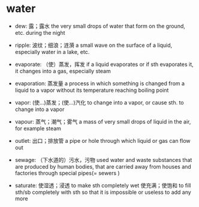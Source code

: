 # water

- dew: 露；露水 the very small drops of water that form on the ground, etc. during the night
- ripple: 波纹；细浪；涟漪 a small wave on the surface of a liquid, especially water in a lake, etc.

- evaporate: （使）蒸发，挥发 if a liquid evaporates or if sth evaporates it, it changes into a gas, especially steam
- evaporation: 蒸发量 a process in which something is changed from a liquid to a vapor without its temperature reaching boiling point
- vapor: (使…)蒸发；(使…)汽化 to change into a vapor, or cause sth. to change into a vapor
- vapour: 蒸气；潮气；雾气 a mass of very small drops of liquid in the air, for example steam


- outlet: 出口；排放管 a pipe or hole through which liquid or gas can flow out

- sewage: （下水道的）污水，污物 used water and waste substances that are produced by human bodies, that are carried away from houses and factories through special pipes(= sewers )

- saturate: 使湿透；浸透 to make sth completely wet 使充满；使饱和 to fill sth/sb completely with sth so that it is impossible or useless to add any more

